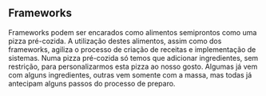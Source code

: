 ## Frameworks

Frameworks podem ser encarados como alimentos semiprontos como uma pizza pré-cozida. A utilização destes alimentos, assim como dos frameworks, agiliza o processo de criação de receitas e implementação de sistemas. Numa pizza pré-cozida só temos que adicionar ingredientes, sem restrição, para personalizarmos esta pizza ao nosso gosto. Algumas já vem com alguns ingredientes, outras vem somente com a massa, mas todas já antecipam alguns passos do processo de preparo. 

